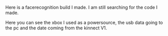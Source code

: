 Here is a facerecognition build I made. I am still searching for the code I made.

Here you can see the xbox I used as a powersource, the usb data going to the pc and the date coming from the kinnect V1.
